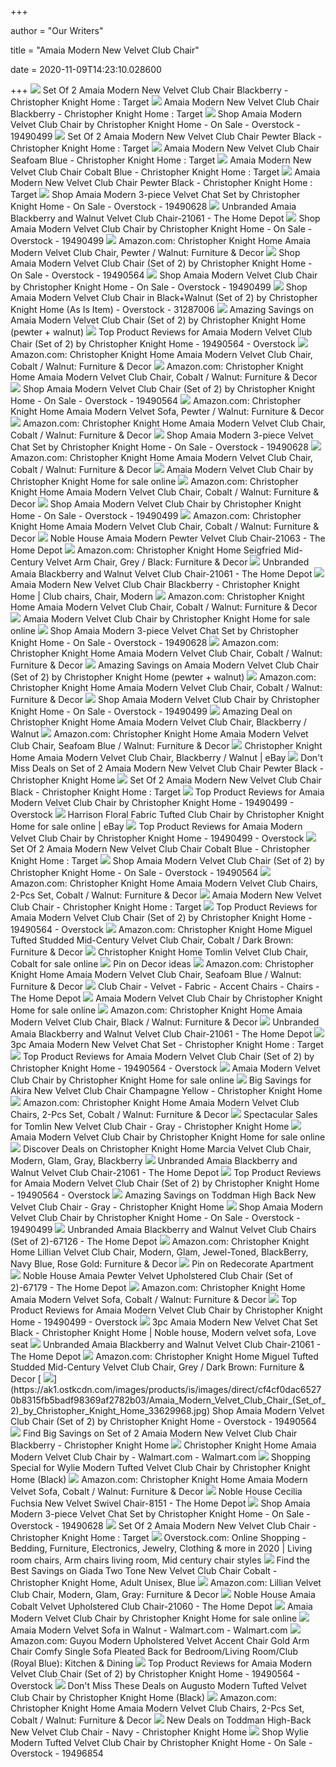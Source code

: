 +++
        
author = "Our Writers"
        
title = "Amaia Modern New Velvet Club Chair"
        
date = 2020-11-09T14:23:10.028600
        
+++
[ ![](https://target.scene7.com/is/image/Target/GUEST_9bc246fe-8e91-401d-acf2-da11ce4db05a?wid=488&hei=488&fmt=pjpeg)](https://target.scene7.com/is/image/Target/GUEST_9bc246fe-8e91-401d-acf2-da11ce4db05a?wid=488&hei=488&fmt=pjpeg) Set Of 2 Amaia Modern New Velvet Club Chair Blackberry - Christopher Knight  Home : Target
[ ![](https://target.scene7.com/is/image/Target/GUEST_afd18546-0668-4ddf-9251-70eff8684e19?wid=488&hei=488&fmt=pjpeg)](https://target.scene7.com/is/image/Target/GUEST_afd18546-0668-4ddf-9251-70eff8684e19?wid=488&hei=488&fmt=pjpeg) Amaia Modern New Velvet Club Chair Blackberry - Christopher Knight Home :  Target
[ ![](https://ak1.ostkcdn.com/images/products/19490499/Amaia-Modern-Velvet-Club-Chair-by-Christopher-Knight-Home-04817143-e3bf-4c5e-b285-2fb8ccc2764f.jpg)](https://ak1.ostkcdn.com/images/products/19490499/Amaia-Modern-Velvet-Club-Chair-by-Christopher-Knight-Home-04817143-e3bf-4c5e-b285-2fb8ccc2764f.jpg) Shop Amaia Modern Velvet Club Chair by Christopher Knight Home - On Sale -  Overstock - 19490499
[ ![](https://target.scene7.com/is/image/Target/GUEST_8587fd0f-083b-48d8-b1ac-ffc887f4ec8e?wid=488&hei=488&fmt=pjpeg)](https://target.scene7.com/is/image/Target/GUEST_8587fd0f-083b-48d8-b1ac-ffc887f4ec8e?wid=488&hei=488&fmt=pjpeg) Set Of 2 Amaia Modern New Velvet Club Chair Pewter Black - Christopher  Knight Home : Target
[ ![](https://target.scene7.com/is/image/Target/GUEST_1cdd9acf-a778-4053-947b-a8c2b8036e7b?wid=488&hei=488&fmt=pjpeg)](https://target.scene7.com/is/image/Target/GUEST_1cdd9acf-a778-4053-947b-a8c2b8036e7b?wid=488&hei=488&fmt=pjpeg) Amaia Modern New Velvet Club Chair Seafoam Blue - Christopher Knight Home :  Target
[ ![](https://target.scene7.com/is/image/Target/GUEST_477ba65c-4889-4946-aaf3-a1e8f0196d61?wid=488&hei=488&fmt=pjpeg)](https://target.scene7.com/is/image/Target/GUEST_477ba65c-4889-4946-aaf3-a1e8f0196d61?wid=488&hei=488&fmt=pjpeg) Amaia Modern New Velvet Club Chair Cobalt Blue - Christopher Knight Home :  Target
[ ![](https://target.scene7.com/is/image/Target/GUEST_b7ca7d6b-327b-4367-b5d6-c59554de55e2?wid=488&hei=488&fmt=pjpeg)](https://target.scene7.com/is/image/Target/GUEST_b7ca7d6b-327b-4367-b5d6-c59554de55e2?wid=488&hei=488&fmt=pjpeg) Amaia Modern New Velvet Club Chair Pewter Black - Christopher Knight Home :  Target
[ ![](https://ak1.ostkcdn.com/images/products/19490628/Amaia-Modern-3-piece-Velvet-Chat-Set-by-Christopher-Knight-Home-eba41352-c9f4-458f-95a3-2c0c77f59c11_600.jpg?impolicy=medium)](https://ak1.ostkcdn.com/images/products/19490628/Amaia-Modern-3-piece-Velvet-Chat-Set-by-Christopher-Knight-Home-eba41352-c9f4-458f-95a3-2c0c77f59c11_600.jpg?impolicy=medium) Shop Amaia Modern 3-piece Velvet Chat Set by Christopher Knight Home - On  Sale - Overstock - 19490628
[ ![](https://images.homedepot-static.com/productImages/74c6629f-ba67-4aa5-8b8a-93550354c899/svn/blackberry-walnut-accent-chairs-21061-64_1000.jpg)](https://images.homedepot-static.com/productImages/74c6629f-ba67-4aa5-8b8a-93550354c899/svn/blackberry-walnut-accent-chairs-21061-64_1000.jpg) Unbranded Amaia Blackberry and Walnut Velvet Club Chair-21061 - The Home  Depot
[ ![](https://ak1.ostkcdn.com/images/products/19490499/Amaia-Modern-Velvet-Club-Chair-by-Christopher-Knight-Home-76a67446-b94e-46de-985b-a74facbc5878_600.jpg?impolicy=medium)](https://ak1.ostkcdn.com/images/products/19490499/Amaia-Modern-Velvet-Club-Chair-by-Christopher-Knight-Home-76a67446-b94e-46de-985b-a74facbc5878_600.jpg?impolicy=medium) Shop Amaia Modern Velvet Club Chair by Christopher Knight Home - On Sale -  Overstock - 19490499
[ ![](https://images-na.ssl-images-amazon.com/images/I/71bAf%2BX1UsL._AC_SY355_.jpg)](https://images-na.ssl-images-amazon.com/images/I/71bAf%2BX1UsL._AC_SY355_.jpg) Amazon.com: Christopher Knight Home Amaia Modern Velvet Club Chair, Pewter  / Walnut: Furniture & Decor
[ ![](https://ak1.ostkcdn.com/images/products/19490564/Amaia-Modern-Velvet-Club-Chair-Set-of-2-by-Christopher-Knight-Home-c9631758-59d9-4202-86a2-34e168279a2c_1000.jpg)](https://ak1.ostkcdn.com/images/products/19490564/Amaia-Modern-Velvet-Club-Chair-Set-of-2-by-Christopher-Knight-Home-c9631758-59d9-4202-86a2-34e168279a2c_1000.jpg) Shop Amaia Modern Velvet Club Chair (Set of 2) by Christopher Knight Home -  On Sale - Overstock - 19490564
[ ![](https://ak1.ostkcdn.com/images/products/19490499/Amaia-Modern-Velvet-Club-Chair-by-Christopher-Knight-Home-2b6163cf-8d1c-4845-9d1a-4c6ba65c7eb7_600.jpg?impolicy=medium)](https://ak1.ostkcdn.com/images/products/19490499/Amaia-Modern-Velvet-Club-Chair-by-Christopher-Knight-Home-2b6163cf-8d1c-4845-9d1a-4c6ba65c7eb7_600.jpg?impolicy=medium) Shop Amaia Modern Velvet Club Chair by Christopher Knight Home - On Sale -  Overstock - 19490499
[ ![](https://ak1.ostkcdn.com/images/products/19490564/Amaia-Modern-Velvet-Club-Chair-Set-of-2-by-Christopher-Knight-Home-2f986fe3-29a6-4b57-a807-365e8961ac12_600.jpg?impolicy=medium)](https://ak1.ostkcdn.com/images/products/19490564/Amaia-Modern-Velvet-Club-Chair-Set-of-2-by-Christopher-Knight-Home-2f986fe3-29a6-4b57-a807-365e8961ac12_600.jpg?impolicy=medium) Shop Amaia Modern Velvet Club Chair in Black+Walnut (Set of 2) by  Christopher Knight Home (As Is Item) - Overstock - 31287006
[ ![](https://images.prod.meredith.com/product/8abb40936128db6f3bd4ac22eb802d62/1576930359031/l/amaia-modern-velvet-club-chair-set-of-2-by-christopher-knight-home-pewter-plus-walnut)](https://images.prod.meredith.com/product/8abb40936128db6f3bd4ac22eb802d62/1576930359031/l/amaia-modern-velvet-club-chair-set-of-2-by-christopher-knight-home-pewter-plus-walnut) Amazing Savings on Amaia Modern Velvet Club Chair (Set of 2) by Christopher  Knight Home (pewter + walnut)
[ ![](https://ak1.ostkcdn.com/images/products/is/images/direct/81efad6590d8e09b219d619320c5c0605558eace/Amaia_Modern_Velvet_Club_Chair_Set_of_2_by_Christopher_Knight_Home.jpeg)](https://ak1.ostkcdn.com/images/products/is/images/direct/81efad6590d8e09b219d619320c5c0605558eace/Amaia_Modern_Velvet_Club_Chair_Set_of_2_by_Christopher_Knight_Home.jpeg) Top Product Reviews for Amaia Modern Velvet Club Chair (Set of 2) by  Christopher Knight Home - 19490564 - Overstock
[ ![](https://m.media-amazon.com/images/I/81OV1hy6kXL._AC_UL400_.jpg)](https://m.media-amazon.com/images/I/81OV1hy6kXL._AC_UL400_.jpg) Amazon.com: Christopher Knight Home Amaia Modern Velvet Club Chair, Cobalt  / Walnut: Furniture & Decor
[ ![](https://m.media-amazon.com/images/I/61NNM76UaRL._AC_UL400_.jpg)](https://m.media-amazon.com/images/I/61NNM76UaRL._AC_UL400_.jpg) Amazon.com: Christopher Knight Home Amaia Modern Velvet Club Chair, Cobalt  / Walnut: Furniture & Decor
[ ![](https://ak1.ostkcdn.com/images/products/is/images/direct/1bc3a3a8f1674e86cbb7fa2745b0165847486c5a/Amaia-Modern-Velvet-Club-Chair-%28Set-of-2%29-by-Christopher-Knight-Home.jpg)](https://ak1.ostkcdn.com/images/products/is/images/direct/1bc3a3a8f1674e86cbb7fa2745b0165847486c5a/Amaia-Modern-Velvet-Club-Chair-%28Set-of-2%29-by-Christopher-Knight-Home.jpg) Shop Amaia Modern Velvet Club Chair (Set of 2) by Christopher Knight Home -  On Sale - Overstock - 19490564
[ ![](https://images-na.ssl-images-amazon.com/images/I/71Qm%2BCXnuOL._AC_SL1500_.jpg)](https://images-na.ssl-images-amazon.com/images/I/71Qm%2BCXnuOL._AC_SL1500_.jpg) Amazon.com: Christopher Knight Home Amaia Modern Velvet Sofa, Pewter /  Walnut: Furniture & Decor
[ ![](https://m.media-amazon.com/images/I/51dMn1hP7tL._AC_UL400_.jpg)](https://m.media-amazon.com/images/I/51dMn1hP7tL._AC_UL400_.jpg) Amazon.com: Christopher Knight Home Amaia Modern Velvet Club Chair, Cobalt  / Walnut: Furniture & Decor
[ ![](https://ak1.ostkcdn.com/images/products/19490628/Amaia-Modern-3-piece-Velvet-Chat-Set-by-Christopher-Knight-Home-ad569511-7d1c-4d87-8ffa-2647fbc3b1b2.jpg)](https://ak1.ostkcdn.com/images/products/19490628/Amaia-Modern-3-piece-Velvet-Chat-Set-by-Christopher-Knight-Home-ad569511-7d1c-4d87-8ffa-2647fbc3b1b2.jpg) Shop Amaia Modern 3-piece Velvet Chat Set by Christopher Knight Home - On  Sale - Overstock - 19490628
[ ![](https://m.media-amazon.com/images/I/718EH9zAjXL._AC_UL400_.jpg)](https://m.media-amazon.com/images/I/718EH9zAjXL._AC_UL400_.jpg) Amazon.com: Christopher Knight Home Amaia Modern Velvet Club Chair, Cobalt  / Walnut: Furniture & Decor
[ ![](https://i.ebayimg.com/thumbs/images/g/6wgAAOSwC85cHSK~/s-l200.jpg)](https://i.ebayimg.com/thumbs/images/g/6wgAAOSwC85cHSK~/s-l200.jpg) Amaia Modern Velvet Club Chair by Christopher Knight Home for sale online
[ ![](https://m.media-amazon.com/images/I/7121dGj6ueL._AC_UL400_.jpg)](https://m.media-amazon.com/images/I/7121dGj6ueL._AC_UL400_.jpg) Amazon.com: Christopher Knight Home Amaia Modern Velvet Club Chair, Cobalt  / Walnut: Furniture & Decor
[ ![](https://ak1.ostkcdn.com/images/products/19490499/Amaia-Modern-Velvet-Club-Chair-by-Christopher-Knight-Home-c6e0dbd7-c4e0-4857-840a-57dbc0f0e685.jpg)](https://ak1.ostkcdn.com/images/products/19490499/Amaia-Modern-Velvet-Club-Chair-by-Christopher-Knight-Home-c6e0dbd7-c4e0-4857-840a-57dbc0f0e685.jpg) Shop Amaia Modern Velvet Club Chair by Christopher Knight Home - On Sale -  Overstock - 19490499
[ ![](https://m.media-amazon.com/images/I/41yjK6vn78L._AC_SS350_.jpg)](https://m.media-amazon.com/images/I/41yjK6vn78L._AC_SS350_.jpg) Amazon.com: Christopher Knight Home Amaia Modern Velvet Club Chair, Cobalt  / Walnut: Furniture & Decor
[ ![](https://images.homedepot-static.com/productImages/9e8708e4-4f75-46cf-a2fc-4d9ddc1e782b/svn/light-gray-and-natural-noble-house-accent-chairs-12348-64_600.jpg)](https://images.homedepot-static.com/productImages/9e8708e4-4f75-46cf-a2fc-4d9ddc1e782b/svn/light-gray-and-natural-noble-house-accent-chairs-12348-64_600.jpg) Noble House Amaia Modern Pewter Velvet Club Chair-21063 - The Home Depot
[ ![](https://images-na.ssl-images-amazon.com/images/I/71vYRkVuGkL._AC_SY355_.jpg)](https://images-na.ssl-images-amazon.com/images/I/71vYRkVuGkL._AC_SY355_.jpg) Amazon.com: Christopher Knight Home Seigfried Mid-Century Velvet Arm Chair,  Grey / Black: Furniture & Decor
[ ![](https://images.homedepot-static.com/productImages/be8a4bdf-3070-4470-a20c-cc5e5d299da6/svn/natural-brown-noble-house-accent-chairs-70913-64_600.jpg)](https://images.homedepot-static.com/productImages/be8a4bdf-3070-4470-a20c-cc5e5d299da6/svn/natural-brown-noble-house-accent-chairs-70913-64_600.jpg) Unbranded Amaia Blackberry and Walnut Velvet Club Chair-21061 - The Home  Depot
[ ![](https://i.pinimg.com/originals/5a/c3/70/5ac37013c39eda2a9ff38b45ddc499d1.jpg)](https://i.pinimg.com/originals/5a/c3/70/5ac37013c39eda2a9ff38b45ddc499d1.jpg) Amaia Modern New Velvet Club Chair Blackberry - Christopher Knight Home | Club  chairs, Chair, Modern
[ ![](https://m.media-amazon.com/images/I/71KgHmvI9AL._AC_UL400_.jpg)](https://m.media-amazon.com/images/I/71KgHmvI9AL._AC_UL400_.jpg) Amazon.com: Christopher Knight Home Amaia Modern Velvet Club Chair, Cobalt  / Walnut: Furniture & Decor
[ ![](https://i.ebayimg.com/thumbs/images/g/C~QAAOSwjkZcHSK~/s-l200.jpg)](https://i.ebayimg.com/thumbs/images/g/C~QAAOSwjkZcHSK~/s-l200.jpg) Amaia Modern Velvet Club Chair by Christopher Knight Home for sale online
[ ![](https://ak1.ostkcdn.com/images/products/19490628/Amaia-Modern-3-piece-Velvet-Chat-Set-by-Christopher-Knight-Home-3ee6db25-ea17-46f2-8251-e3135901a5ed.jpg)](https://ak1.ostkcdn.com/images/products/19490628/Amaia-Modern-3-piece-Velvet-Chat-Set-by-Christopher-Knight-Home-3ee6db25-ea17-46f2-8251-e3135901a5ed.jpg) Shop Amaia Modern 3-piece Velvet Chat Set by Christopher Knight Home - On  Sale - Overstock - 19490628
[ ![](https://m.media-amazon.com/images/I/715DNvMfRfL._AC_SS350_.jpg)](https://m.media-amazon.com/images/I/715DNvMfRfL._AC_SS350_.jpg) Amazon.com: Christopher Knight Home Amaia Modern Velvet Club Chair, Cobalt  / Walnut: Furniture & Decor
[ ![](https://images.prod.meredith.com/product/4b6399f40dd1182a72a222d155f41a90/1576924705140/m/amaia-modern-velvet-loveseat-sofa-by-christopher-knight-home-pewter)](https://images.prod.meredith.com/product/4b6399f40dd1182a72a222d155f41a90/1576924705140/m/amaia-modern-velvet-loveseat-sofa-by-christopher-knight-home-pewter) Amazing Savings on Amaia Modern Velvet Club Chair (Set of 2) by Christopher  Knight Home (pewter + walnut)
[ ![](https://m.media-amazon.com/images/I/91Kcq32lumL._AC_UL400_.jpg)](https://m.media-amazon.com/images/I/91Kcq32lumL._AC_UL400_.jpg) Amazon.com: Christopher Knight Home Amaia Modern Velvet Club Chair, Cobalt  / Walnut: Furniture & Decor
[ ![](https://ak1.ostkcdn.com/images/products/19490499/Amaia-Modern-Velvet-Club-Chair-by-Christopher-Knight-Home-a8a0196b-9925-4f43-a091-7bbf658c4e64.jpg)](https://ak1.ostkcdn.com/images/products/19490499/Amaia-Modern-Velvet-Club-Chair-by-Christopher-Knight-Home-a8a0196b-9925-4f43-a091-7bbf658c4e64.jpg) Shop Amaia Modern Velvet Club Chair by Christopher Knight Home - On Sale -  Overstock - 19490499
[ ![](https://images.prod.meredith.com/product/fad5f065ddfb58c6a788c35ed24c0710/1591266383091/l/christopher-knight-home-amaia-modern-velvet-club-chair-blackberry-walnut)](https://images.prod.meredith.com/product/fad5f065ddfb58c6a788c35ed24c0710/1591266383091/l/christopher-knight-home-amaia-modern-velvet-club-chair-blackberry-walnut) Amazing Deal on Christopher Knight Home Amaia Modern Velvet Club Chair,  Blackberry / Walnut
[ ![](https://m.media-amazon.com/images/I/91+leiDsJnL._AC_UL400_.jpg)](https://m.media-amazon.com/images/I/91+leiDsJnL._AC_UL400_.jpg) Amazon.com: Christopher Knight Home Amaia Modern Velvet Club Chair, Seafoam  Blue / Walnut: Furniture & Decor
[ ![](https://i.ebayimg.com/images/g/FFMAAOSwAtZe~KXd/s-l400.jpg)](https://i.ebayimg.com/images/g/FFMAAOSwAtZe~KXd/s-l400.jpg) Christopher Knight Home Amaia Modern Velvet Club Chair, Blackberry / Walnut  | eBay
[ ![](https://images.prod.meredith.com/product/798f29064fd317e7ad46b01e4b45009e/1590336447300/m/3pc-amaia-modern-new-velvet-chat-set-pewter-black-christopher-knight-home)](https://images.prod.meredith.com/product/798f29064fd317e7ad46b01e4b45009e/1590336447300/m/3pc-amaia-modern-new-velvet-chat-set-pewter-black-christopher-knight-home) Don't Miss Deals on Set of 2 Amaia Modern New Velvet Club Chair Pewter  Black - Christopher Knight Home
[ ![](https://target.scene7.com/is/image/Target/GUEST_9a78fd3c-0c72-4e8f-92cb-2ff00e14228b?wid=100&hei=100&fmt=pjpeg)](https://target.scene7.com/is/image/Target/GUEST_9a78fd3c-0c72-4e8f-92cb-2ff00e14228b?wid=100&hei=100&fmt=pjpeg) Set Of 2 Amaia Modern New Velvet Club Chair Black - Christopher Knight Home  : Target
[ ![](https://ak1.ostkcdn.com/images/products/is/images/direct/4555118f077badc617702504e715aac36f8d0094/Amaia_Modern_Velvet_Club_Chair_by_Christopher_Knight_Home.jpeg)](https://ak1.ostkcdn.com/images/products/is/images/direct/4555118f077badc617702504e715aac36f8d0094/Amaia_Modern_Velvet_Club_Chair_by_Christopher_Knight_Home.jpeg) Top Product Reviews for Amaia Modern Velvet Club Chair by Christopher  Knight Home - 19490499 - Overstock
[ ![](https://i.ebayimg.com/images/g/7lYAAOSw8zZeq4yi/s-l1600.jpg)](https://i.ebayimg.com/images/g/7lYAAOSw8zZeq4yi/s-l1600.jpg) Harrison Floral Fabric Tufted Club Chair by Christopher Knight Home for  sale online | eBay
[ ![](https://ak1.ostkcdn.com/images/products/is/images/direct/333b5ec1611a1c72d66fd0db4b157872a2d7dc1b/Amaia_Modern_Velvet_Club_Chair_by_Christopher_Knight_Home.jpeg)](https://ak1.ostkcdn.com/images/products/is/images/direct/333b5ec1611a1c72d66fd0db4b157872a2d7dc1b/Amaia_Modern_Velvet_Club_Chair_by_Christopher_Knight_Home.jpeg) Top Product Reviews for Amaia Modern Velvet Club Chair by Christopher  Knight Home - 19490499 - Overstock
[ ![](https://target.scene7.com/is/image/Target/GUEST_aef1a338-e284-4b21-9cde-abed6a84b856?wid=100&hei=100&fmt=pjpeg)](https://target.scene7.com/is/image/Target/GUEST_aef1a338-e284-4b21-9cde-abed6a84b856?wid=100&hei=100&fmt=pjpeg) Set Of 2 Amaia Modern New Velvet Club Chair Cobalt Blue - Christopher  Knight Home : Target
[ ![](https://ak1.ostkcdn.com/images/products/is/images/direct/f052fab595b4c984751611cdaad89e525f78d9cf/Amaia-Modern-Velvet-Club-Chair-%28Set-of-2%29-by-Christopher-Knight-Home.jpg?impolicy=medium)](https://ak1.ostkcdn.com/images/products/is/images/direct/f052fab595b4c984751611cdaad89e525f78d9cf/Amaia-Modern-Velvet-Club-Chair-%28Set-of-2%29-by-Christopher-Knight-Home.jpg?impolicy=medium) Shop Amaia Modern Velvet Club Chair (Set of 2) by Christopher Knight Home -  On Sale - Overstock - 19490564
[ ![](https://m.media-amazon.com/images/I/811-G8gcnRL._AC_UL400_.jpg)](https://m.media-amazon.com/images/I/811-G8gcnRL._AC_UL400_.jpg) Amazon.com: Christopher Knight Home Amaia Modern Velvet Club Chairs, 2-Pcs  Set, Cobalt / Walnut: Furniture & Decor
[ ![](https://target.scene7.com/is/image/Target/GUEST_63bda81f-aa28-45a5-aca7-db4dab746d8d?wid=125&fmt=pjpeg)](https://target.scene7.com/is/image/Target/GUEST_63bda81f-aa28-45a5-aca7-db4dab746d8d?wid=125&fmt=pjpeg) Amaia Modern New Velvet Club Chair - Christopher Knight Home : Target
[ ![](https://ak1.ostkcdn.com/images/products/is/images/direct/d2d76ff508b37c81a321de8a35f851055fd49a7a/Carson-Carrington-Ullnasnoret-Scalloped-Velvet-Arm-Chair.jpg)](https://ak1.ostkcdn.com/images/products/is/images/direct/d2d76ff508b37c81a321de8a35f851055fd49a7a/Carson-Carrington-Ullnasnoret-Scalloped-Velvet-Arm-Chair.jpg) Top Product Reviews for Amaia Modern Velvet Club Chair (Set of 2) by  Christopher Knight Home - 19490564 - Overstock
[ ![](https://images-na.ssl-images-amazon.com/images/I/71ttTuYxGeL._AC_SL1500_.jpg)](https://images-na.ssl-images-amazon.com/images/I/71ttTuYxGeL._AC_SL1500_.jpg) Amazon.com: Christopher Knight Home Miguel Tufted Studded Mid-Century Velvet  Club Chair, Cobalt / Dark Brown: Furniture & Decor
[ ![](https://i.ebayimg.com/images/g/YSkAAOSwUvFfT-3~/s-l1600.jpg)](https://i.ebayimg.com/images/g/YSkAAOSwUvFfT-3~/s-l1600.jpg) Christopher Knight Home Tomlin Velvet Club Chair, Cobalt for sale online
[ ![](https://i.pinimg.com/474x/8c/e6/55/8ce655930304a238d9c7ff879f928e37.jpg)](https://i.pinimg.com/474x/8c/e6/55/8ce655930304a238d9c7ff879f928e37.jpg) Pin on Decor ideas
[ ![](https://m.media-amazon.com/images/I/71SWOPhYAdL._AC_UL400_.jpg)](https://m.media-amazon.com/images/I/71SWOPhYAdL._AC_UL400_.jpg) Amazon.com: Christopher Knight Home Amaia Modern Velvet Club Chair, Seafoam  Blue / Walnut: Furniture & Decor
[ ![](https://images.homedepot-static.com/productImages/6b87c933-a73d-417e-963c-a19209c5aa6e/svn/champagne-matte-black-noble-house-accent-chairs-12353-64_400.jpg)](https://images.homedepot-static.com/productImages/6b87c933-a73d-417e-963c-a19209c5aa6e/svn/champagne-matte-black-noble-house-accent-chairs-12353-64_400.jpg) Club Chair - Velvet - Fabric - Accent Chairs - Chairs - The Home Depot
[ ![](https://i.ebayimg.com/images/g/PWcAAOSwKPtfkOc1/s-l225.jpg)](https://i.ebayimg.com/images/g/PWcAAOSwKPtfkOc1/s-l225.jpg) Amaia Modern Velvet Club Chair by Christopher Knight Home for sale online
[ ![](https://m.media-amazon.com/images/I/814-yHU-woL._AC_UL400_.jpg)](https://m.media-amazon.com/images/I/814-yHU-woL._AC_UL400_.jpg) Amazon.com: Christopher Knight Home Amaia Modern Velvet Club Chair, Black /  Walnut: Furniture & Decor
[ ![](https://images.homedepot-static.com/productImages/99f77a61-9e4c-4070-9549-1e7406e4c0b1/svn/light-lavender-natural-accent-chairs-41249-64_600.jpg)](https://images.homedepot-static.com/productImages/99f77a61-9e4c-4070-9549-1e7406e4c0b1/svn/light-lavender-natural-accent-chairs-41249-64_600.jpg) Unbranded Amaia Blackberry and Walnut Velvet Club Chair-21061 - The Home  Depot
[ ![](https://target.scene7.com/is/image/Target/GUEST_556acc68-ef89-48cf-9445-fb992d808670?wid=488&hei=488&fmt=pjpeg)](https://target.scene7.com/is/image/Target/GUEST_556acc68-ef89-48cf-9445-fb992d808670?wid=488&hei=488&fmt=pjpeg) 3pc Amaia Modern New Velvet Chat Set - Christopher Knight Home : Target
[ ![](https://ak1.ostkcdn.com/images/products/is/images/direct/f019f575ea842f1544c7262640e673971db73c3a/Amaia_Modern_Velvet_Club_Chair_Set_of_2_by_Christopher_Knight_Home.jpeg)](https://ak1.ostkcdn.com/images/products/is/images/direct/f019f575ea842f1544c7262640e673971db73c3a/Amaia_Modern_Velvet_Club_Chair_Set_of_2_by_Christopher_Knight_Home.jpeg) Top Product Reviews for Amaia Modern Velvet Club Chair (Set of 2) by  Christopher Knight Home - 19490564 - Overstock
[ ![](https://i.ebayimg.com/images/g/DUEAAOSwsUJflejd/s-l225.jpg)](https://i.ebayimg.com/images/g/DUEAAOSwsUJflejd/s-l225.jpg) Amaia Modern Velvet Club Chair by Christopher Knight Home for sale online
[ ![](https://images.prod.meredith.com/product/466fa9b9bb8145802f92d6fe7b0e5e91/1529405544769/l/christopher-knight-home-akira-new-velvet-club-chair-champagne-beige-yellow)](https://images.prod.meredith.com/product/466fa9b9bb8145802f92d6fe7b0e5e91/1529405544769/l/christopher-knight-home-akira-new-velvet-club-chair-champagne-beige-yellow) Big Savings for Akira New Velvet Club Chair Champagne Yellow - Christopher  Knight Home
[ ![](https://m.media-amazon.com/images/I/71cFbcUXAFL._AC_UL400_.jpg)](https://m.media-amazon.com/images/I/71cFbcUXAFL._AC_UL400_.jpg) Amazon.com: Christopher Knight Home Amaia Modern Velvet Club Chairs, 2-Pcs  Set, Cobalt / Walnut: Furniture & Decor
[ ![](https://images.prod.meredith.com/product/b15080d90ff2f6d58a989dc923cc6945/1523786542930/l/tomlin-new-velvet-club-chair-gray-christopher-knight-home)](https://images.prod.meredith.com/product/b15080d90ff2f6d58a989dc923cc6945/1523786542930/l/tomlin-new-velvet-club-chair-gray-christopher-knight-home) Spectacular Sales for Tomlin New Velvet Club Chair - Gray - Christopher  Knight Home
[ ![](https://i.ebayimg.com/images/g/VTAAAOSwJJRfitFS/s-l225.jpg)](https://i.ebayimg.com/images/g/VTAAAOSwJJRfitFS/s-l225.jpg) Amaia Modern Velvet Club Chair by Christopher Knight Home for sale online
[ ![](https://images.prod.meredith.com/product/5feb96a6397e4d68168e743e93b12652/1596362511509/l/christopher-knight-home-marcia-velvet-club-chair-modern-glam-gray-blackberry)](https://images.prod.meredith.com/product/5feb96a6397e4d68168e743e93b12652/1596362511509/l/christopher-knight-home-marcia-velvet-club-chair-modern-glam-gray-blackberry) Discover Deals on Christopher Knight Home Marcia Velvet Club Chair, Modern,  Glam, Gray, Blackberry
[ ![](https://images.homedepot-static.com/productImages/f05ce9f1-5a43-4df7-8ce9-cf85feac1ad5/svn/metallic-venetian-worldwide-coffee-tables-va-82870-64_1000.jpg)](https://images.homedepot-static.com/productImages/f05ce9f1-5a43-4df7-8ce9-cf85feac1ad5/svn/metallic-venetian-worldwide-coffee-tables-va-82870-64_1000.jpg) Unbranded Amaia Blackberry and Walnut Velvet Club Chair-21061 - The Home  Depot
[ ![](https://ak1.ostkcdn.com/images/products/is/images/direct/22b7d1c50879131bf6614c82b34c14099a354de6/Elon-Contemporary-Velvet-Upholstered-Accent-Chair%2C-Blue.jpg)](https://ak1.ostkcdn.com/images/products/is/images/direct/22b7d1c50879131bf6614c82b34c14099a354de6/Elon-Contemporary-Velvet-Upholstered-Accent-Chair%2C-Blue.jpg) Top Product Reviews for Amaia Modern Velvet Club Chair (Set of 2) by  Christopher Knight Home - 19490564 - Overstock
[ ![](https://images.prod.meredith.com/product/09cbb7b879dc60a5515ac25b9ec3945b/1522651461787/l/toddman-high-back-new-velvet-club-chair-gray-christopher-knight-home)](https://images.prod.meredith.com/product/09cbb7b879dc60a5515ac25b9ec3945b/1522651461787/l/toddman-high-back-new-velvet-club-chair-gray-christopher-knight-home) Amazing Savings on Toddman High Back New Velvet Club Chair - Gray -  Christopher Knight Home
[ ![](https://ak1.ostkcdn.com/images/products/is/images/direct/0d192ad5423bc06d203ab41046099281da0b1839/Mariposa-Mid-Century-Velvet-Accent-Chair-by-Christopher-Knight-Home_320.jpg?impolicy=medium&imwidth=200)](https://ak1.ostkcdn.com/images/products/is/images/direct/0d192ad5423bc06d203ab41046099281da0b1839/Mariposa-Mid-Century-Velvet-Accent-Chair-by-Christopher-Knight-Home_320.jpg?impolicy=medium&imwidth=200) Shop Amaia Modern Velvet Club Chair by Christopher Knight Home - On Sale -  Overstock - 19490499
[ ![](https://images.homedepot-static.com/productImages/6cb908ae-6c8b-490a-b758-1db9be5b3ec8/svn/blackberry-walnut-accent-chairs-67126-c3_600.jpg)](https://images.homedepot-static.com/productImages/6cb908ae-6c8b-490a-b758-1db9be5b3ec8/svn/blackberry-walnut-accent-chairs-67126-c3_600.jpg) Unbranded Amaia Blackberry and Walnut Velvet Club Chairs (Set of 2)-67126 -  The Home Depot
[ ![](https://images-na.ssl-images-amazon.com/images/I/71rsZF6U9cL._AC_SX679_.jpg)](https://images-na.ssl-images-amazon.com/images/I/71rsZF6U9cL._AC_SX679_.jpg) Amazon.com: Christopher Knight Home Lillian Velvet Club Chair, Modern,  Glam, Jewel-Toned, BlackBerry, Navy Blue, Rose Gold: Furniture & Decor
[ ![](https://i.pinimg.com/736x/95/da/2b/95da2b1948c9ae968d04d330d0739468.jpg)](https://i.pinimg.com/736x/95/da/2b/95da2b1948c9ae968d04d330d0739468.jpg) Pin on Redecorate Apartment
[ ![](https://images.homedepot-static.com/productImages/c3830dcc-795f-44be-89a0-a7090707e4e6/svn/walnut-noble-house-accent-chairs-67179-31_600.jpg)](https://images.homedepot-static.com/productImages/c3830dcc-795f-44be-89a0-a7090707e4e6/svn/walnut-noble-house-accent-chairs-67179-31_600.jpg) Noble House Amaia Pewter Velvet Upholstered Club Chair (Set of 2)-67179 -  The Home Depot
[ ![](https://m.media-amazon.com/images/I/911Xwxz8+OL._AC_UL400_.jpg)](https://m.media-amazon.com/images/I/911Xwxz8+OL._AC_UL400_.jpg) Amazon.com: Christopher Knight Home Amaia Modern Velvet Sofa, Cobalt /  Walnut: Furniture & Decor
[ ![](https://ak1.ostkcdn.com/images/products/is/images/direct/9191e3d47d6f0987a6ce892bb02b82ea7613d915/Amaia_Modern_Velvet_Club_Chair_by_Christopher_Knight_Home.jpeg)](https://ak1.ostkcdn.com/images/products/is/images/direct/9191e3d47d6f0987a6ce892bb02b82ea7613d915/Amaia_Modern_Velvet_Club_Chair_by_Christopher_Knight_Home.jpeg) Top Product Reviews for Amaia Modern Velvet Club Chair by Christopher  Knight Home - 19490499 - Overstock
[ ![](https://i.pinimg.com/474x/89/cc/72/89cc72d6969662ad9bdaf85a258392da.jpg)](https://i.pinimg.com/474x/89/cc/72/89cc72d6969662ad9bdaf85a258392da.jpg) 3pc Amaia Modern New Velvet Chat Set Black - Christopher Knight Home |  Noble house, Modern velvet sofa, Love seat
[ ![](https://images.homedepot-static.com/productImages/6b4c8a06-37ee-41b9-8338-8eb593d808e9/svn/raisin-and-dark-espresso-and-gold-noble-house-accent-chairs-55147-64_600.jpg)](https://images.homedepot-static.com/productImages/6b4c8a06-37ee-41b9-8338-8eb593d808e9/svn/raisin-and-dark-espresso-and-gold-noble-house-accent-chairs-55147-64_600.jpg) Unbranded Amaia Blackberry and Walnut Velvet Club Chair-21061 - The Home  Depot
[ ![](https://m.media-amazon.com/images/I/71CMuG-+QWL._AC_UL400_.jpg)](https://m.media-amazon.com/images/I/71CMuG-+QWL._AC_UL400_.jpg) Amazon.com: Christopher Knight Home Miguel Tufted Studded Mid-Century Velvet  Club Chair, Grey / Dark Brown: Furniture & Decor
[ ![](https://ak1.ostkcdn.com/images/products/is/images/direct/cf4cf0dac65270b8315fb5badf98369af2782b03/Amaia_Modern_Velvet_Club_Chair_(Set_of_2)_by_Christopher_Knight_Home_33629968.jpg)](https://ak1.ostkcdn.com/images/products/is/images/direct/cf4cf0dac65270b8315fb5badf98369af2782b03/Amaia_Modern_Velvet_Club_Chair_(Set_of_2)_by_Christopher_Knight_Home_33629968.jpg) Shop Amaia Modern Velvet Club Chair (Set of 2) by Christopher Knight Home -  Overstock - 19490564
[ ![](https://images.prod.meredith.com/product/98e049f33ecc5df409fb3d688f3a3537/1591266077791/m/christopher-knight-home-amaia-modern-velvet-club-chair-cobalt-walnut)](https://images.prod.meredith.com/product/98e049f33ecc5df409fb3d688f3a3537/1591266077791/m/christopher-knight-home-amaia-modern-velvet-club-chair-cobalt-walnut) Find Big Savings on Set of 2 Amaia Modern New Velvet Club Chair Blackberry  - Christopher Knight Home
[ ![](https://i5.walmartimages.com/asr/ea36a2aa-8e45-4a93-aebb-e0e165b8b1a1.c473b0ae784485c87ee3453c9a8bd0ae.jpeg)](https://i5.walmartimages.com/asr/ea36a2aa-8e45-4a93-aebb-e0e165b8b1a1.c473b0ae784485c87ee3453c9a8bd0ae.jpeg) Christopher Knight Home Amaia Modern Velvet Club Chair by - Walmart.com -  Walmart.com
[ ![](https://images.prod.meredith.com/product/ceb052b1f12eafb28365fcb381f3b70d/1576930875694/l/wylie-modern-tufted-velvet-club-chair-by-christopher-knight-home-black)](https://images.prod.meredith.com/product/ceb052b1f12eafb28365fcb381f3b70d/1576930875694/l/wylie-modern-tufted-velvet-club-chair-by-christopher-knight-home-black) Shopping Special for Wylie Modern Tufted Velvet Club Chair by Christopher  Knight Home (Black)
[ ![](https://m.media-amazon.com/images/I/51c8NZbCDKL._AC_UL400_.jpg)](https://m.media-amazon.com/images/I/51c8NZbCDKL._AC_UL400_.jpg) Amazon.com: Christopher Knight Home Amaia Modern Velvet Sofa, Cobalt /  Walnut: Furniture & Decor
[ ![](https://images.homedepot-static.com/productImages/ff679b1e-7314-4320-a8c9-3695f8226abc/svn/fuchsia-black-noble-house-accent-chairs-8151-64_1000.jpg)](https://images.homedepot-static.com/productImages/ff679b1e-7314-4320-a8c9-3695f8226abc/svn/fuchsia-black-noble-house-accent-chairs-8151-64_1000.jpg) Noble House Cecilia Fuchsia New Velvet Swivel Chair-8151 - The Home Depot
[ ![](https://ak1.ostkcdn.com/images/products/19490628/Amaia-Modern-3-piece-Velvet-Chat-Set-by-Christopher-Knight-Home-32427bab-7edd-4a29-8001-8bbd62535111.jpg)](https://ak1.ostkcdn.com/images/products/19490628/Amaia-Modern-3-piece-Velvet-Chat-Set-by-Christopher-Knight-Home-32427bab-7edd-4a29-8001-8bbd62535111.jpg) Shop Amaia Modern 3-piece Velvet Chat Set by Christopher Knight Home - On  Sale - Overstock - 19490628
[ ![](https://target.scene7.com/is/image/Target/GUEST_bd25e0d0-43e9-419e-8396-5310c5be3346?hei=300&qlt=80&fmt=pjpeg)](https://target.scene7.com/is/image/Target/GUEST_bd25e0d0-43e9-419e-8396-5310c5be3346?hei=300&qlt=80&fmt=pjpeg) Set Of 2 Amaia Modern New Velvet Club Chair - Christopher Knight Home :  Target
[ ![](https://i.pinimg.com/474x/df/c2/fc/dfc2fca8ad8e5b9f034f1fb4bd384127.jpg)](https://i.pinimg.com/474x/df/c2/fc/dfc2fca8ad8e5b9f034f1fb4bd384127.jpg) Overstock.com: Online Shopping - Bedding, Furniture, Electronics, Jewelry,  Clothing & more in 2020 | Living room chairs, Arm chairs living room, Mid  century chair styles
[ ![](https://images.prod.meredith.com/product/a64e633371bec75edbbae300bf83d074/1530612154339/l/christopher-knight-home-giada-two-tone-new-velvet-club-chair-cobalt-light-blue-brown)](https://images.prod.meredith.com/product/a64e633371bec75edbbae300bf83d074/1530612154339/l/christopher-knight-home-giada-two-tone-new-velvet-club-chair-cobalt-light-blue-brown) Find the Best Savings on Giada Two Tone New Velvet Club Chair Cobalt -  Christopher Knight Home, Adult Unisex, Blue
[ ![](https://images-na.ssl-images-amazon.com/images/I/71pN8GNAnzL._AC_SY355_.jpg)](https://images-na.ssl-images-amazon.com/images/I/71pN8GNAnzL._AC_SY355_.jpg) Amazon.com: Lillian Velvet Club Chair, Modern, Glam, Gray: Furniture & Decor
[ ![](https://images.homedepot-static.com/productImages/d7f41eb5-5644-4edd-9978-dfe22340dfd0/svn/walnut-noble-house-accent-chairs-21060-c3_600.jpg)](https://images.homedepot-static.com/productImages/d7f41eb5-5644-4edd-9978-dfe22340dfd0/svn/walnut-noble-house-accent-chairs-21060-c3_600.jpg) Noble House Amaia Cobalt Velvet Upholstered Club Chair-21060 - The Home  Depot
[ ![](https://i.ebayimg.com/thumbs/images/g/hjIAAOSwHglffUk-/s-l200.jpg)](https://i.ebayimg.com/thumbs/images/g/hjIAAOSwHglffUk-/s-l200.jpg) Amaia Modern Velvet Club Chair by Christopher Knight Home for sale online
[ ![](https://i5.walmartimages.com/asr/8caac6b1-2a19-4e70-9563-206aae172140_1.2f4e7ffcd5149c9c223d45e4437bdb3a.jpeg)](https://i5.walmartimages.com/asr/8caac6b1-2a19-4e70-9563-206aae172140_1.2f4e7ffcd5149c9c223d45e4437bdb3a.jpeg) Amaia Modern Velvet Sofa in Walnut - Walmart.com - Walmart.com
[ ![](https://images-na.ssl-images-amazon.com/images/I/716nve3u1sL._AC_SX522_.jpg)](https://images-na.ssl-images-amazon.com/images/I/716nve3u1sL._AC_SX522_.jpg) Amazon.com: Guyou Modern Upholstered Velvet Accent Chair Gold Arm Chair  Comfy Single Sofa Pleated Back for Bedroom/Living Room/Club (Royal Blue):  Kitchen & Dining
[ ![](https://ak1.ostkcdn.com/images/products/14690379/Vianne-Velvet-Curved-Back-Acrylic-Leg-Accent-Chair-by-iNSPIRE-Q-Bold-9f290c9f-c9da-40f4-8adf-8f898c219ed8_600.jpg)](https://ak1.ostkcdn.com/images/products/14690379/Vianne-Velvet-Curved-Back-Acrylic-Leg-Accent-Chair-by-iNSPIRE-Q-Bold-9f290c9f-c9da-40f4-8adf-8f898c219ed8_600.jpg) Top Product Reviews for Amaia Modern Velvet Club Chair (Set of 2) by  Christopher Knight Home - 19490564 - Overstock
[ ![](https://images.prod.meredith.com/product/fe7fbef3fd106f9c645edf17f189463d/1583057175571/l/augusto-modern-tufted-velvet-club-chair-by-christopher-knight-home-black)](https://images.prod.meredith.com/product/fe7fbef3fd106f9c645edf17f189463d/1583057175571/l/augusto-modern-tufted-velvet-club-chair-by-christopher-knight-home-black) Don't Miss These Deals on Augusto Modern Tufted Velvet Club Chair by  Christopher Knight Home (Black)
[ ![](https://m.media-amazon.com/images/I/71gJkTyCGZL._AC_UL400_.jpg)](https://m.media-amazon.com/images/I/71gJkTyCGZL._AC_UL400_.jpg) Amazon.com: Christopher Knight Home Amaia Modern Velvet Club Chairs, 2-Pcs  Set, Cobalt / Walnut: Furniture & Decor
[ ![](https://images.prod.meredith.com/product/77a9c6ac2b18520ef03a049a7e6e98b9/1508741263129/l/toddman-high-back-new-velvet-club-chair-navy-blue-christopher-knight-home)](https://images.prod.meredith.com/product/77a9c6ac2b18520ef03a049a7e6e98b9/1508741263129/l/toddman-high-back-new-velvet-club-chair-navy-blue-christopher-knight-home) New Deals on Toddman High-Back New Velvet Club Chair - Navy - Christopher  Knight Home
[ ![](https://ak1.ostkcdn.com/images/products/19496854/Wylie-Modern-Tufted-Velvet-Club-Chair-by-Christopher-Knight-Home-2212c124-4575-4cb4-9a67-f5d794cb1968.jpg)](https://ak1.ostkcdn.com/images/products/19496854/Wylie-Modern-Tufted-Velvet-Club-Chair-by-Christopher-Knight-Home-2212c124-4575-4cb4-9a67-f5d794cb1968.jpg) Shop Wylie Modern Tufted Velvet Club Chair by Christopher Knight Home - On  Sale - Overstock - 19496854
